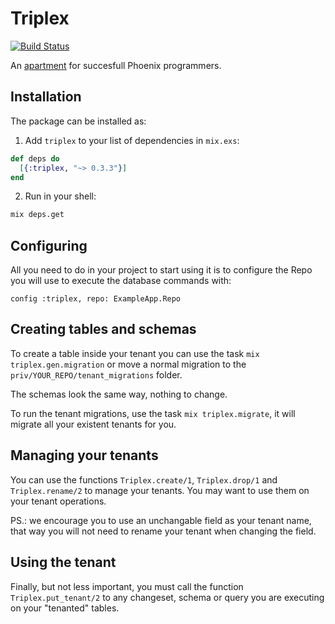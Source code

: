 # Triplex

[![Build Status](https://travis-ci.org/ateliware/triplex.svg?branch=master)](https://travis-ci.org/ateliware/triplex)

An [apartment](https://github.com/influitive/apartment) for succesfull Phoenix
programmers.

## Installation

The package can be installed as:

1. Add `triplex` to your list of dependencies in `mix.exs`:

```elixir
def deps do
  [{:triplex, "~> 0.3.3"}]
end
```

2. Run in your shell:

```bash
mix deps.get
```

## Configuring

All you need to do in your project to start using it is to configure the Repo
you will use to execute the database commands with:

    config :triplex, repo: ExampleApp.Repo

## Creating tables and schemas

To create a table inside your tenant you can use the task
`mix triplex.gen.migration` or move a normal migration to the
`priv/YOUR_REPO/tenant_migrations` folder.

The schemas look the same way, nothing to change.

To run the tenant migrations, use the task `mix triplex.migrate`, it will
migrate all your existent tenants for you.

## Managing your tenants

You can use the functions `Triplex.create/1`, `Triplex.drop/1` and
`Triplex.rename/2` to manage your tenants. You may want to use them on your
tenant operations.

PS.: we encourage you to use an unchangable field as your tenant name, that
way you will not need to rename your tenant when changing the field.

## Using the tenant

Finally, but not less important, you must call the function
`Triplex.put_tenant/2` to any changeset, schema or query you are executing
on your "tenanted" tables.

